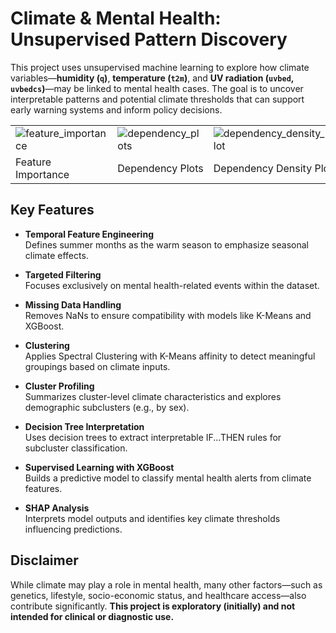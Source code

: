 # Climate & Mental Health: Unsupervised Pattern Discovery
This project uses unsupervised machine learning to explore how climate variables—**humidity (`q`)**, **temperature (`t2m`)**, and **UV radiation (`uvbed`, `uvbedcs`)**—may be linked to mental health cases. The goal is to uncover interpretable patterns and potential climate thresholds that can support early warning systems and inform policy decisions.


<table>
  <tr>
    <td><img src="https://github.com/user-attachments/assets/c6777132-cc91-469e-8066-559b3baa23e3" alt="feature_importance"></td>
    <td><img src="https://github.com/user-attachments/assets/42952aad-0eb5-4076-8c8b-9398431a8325" alt="dependency_plots"></td>
    <td><img src="https://github.com/user-attachments/assets/d3463516-7c86-469f-9766-a434ff43a2a4" alt="dependency_density_plot"></td>
  </tr>
  <tr>
    <td>Feature Importance</td>
    <td>Dependency Plots</td>
    <td>Dependency Density Plot</td>
  </tr>
</table>


## Key Features
- **Temporal Feature Engineering**  
  Defines summer months as the warm season to emphasize seasonal climate effects.

- **Targeted Filtering**  
  Focuses exclusively on mental health-related events within the dataset.
- **Missing Data Handling**  
  Removes NaNs to ensure compatibility with models like K-Means and XGBoost.
- **Clustering**  
  Applies Spectral Clustering with K-Means affinity to detect meaningful groupings based on climate inputs.
- **Cluster Profiling**  
  Summarizes cluster-level climate characteristics and explores demographic subclusters (e.g., by sex).
- **Decision Tree Interpretation**  
  Uses decision trees to extract interpretable IF...THEN rules for subcluster classification.
- **Supervised Learning with XGBoost**  
  Builds a predictive model to classify mental health alerts from climate features.
- **SHAP Analysis**  
  Interprets model outputs and identifies key climate thresholds influencing predictions.

## Disclaimer

While climate may play a role in mental health, many other factors—such as genetics, lifestyle, socio-economic status, and healthcare access—also contribute significantly. **This project is exploratory (initially) and not intended for clinical or diagnostic use.**
